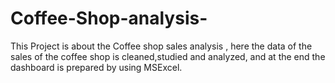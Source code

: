 # Coffee-Shop-analysis-
This Project is about the Coffee shop sales analysis , here the data of the sales of the coffee shop is cleaned,studied and analyzed, and at the end the dashboard is prepared by using MSExcel.
